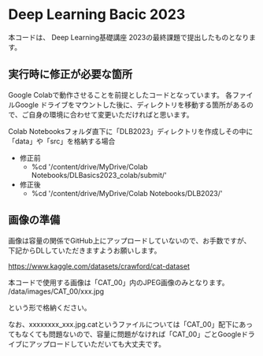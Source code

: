 # Deep Learning Bacic 2023
 


本コードは、
Deep Learning基礎講座 2023の最終課題で提出したものとなります。



## 実行時に修正が必要な箇所
Google Colabで動作させることを前提としたコードとなっています。
各ファイルGoogle ドライブをマウントした後に、ディレクトリを移動する箇所があるので、ご自身の環境に合わせて変更いただければと思います。

Colab Notebooksフォルダ直下に「DLB2023」ディレクトリを作成しその中に「data」や「src」を格納する場合
- 修正前
    - %cd '/content/drive/MyDrive/Colab Notebooks/DLBasics2023_colab/submit/'
- 修正後
    - %cd '/content/drive/MyDrive/Colab Notebooks/DLB2023/'


## 画像の準備
画像は容量の関係でGitHub上にアップロードしていないので、お手数ですが、下記からDLしていただきますようお願いします。

https://www.kaggle.com/datasets/crawford/cat-dataset


本コードで使用する画像は「CAT_00」内のJPEG画像のみとなります。
/data/images/CAT_00/xxx.jpg

という形で格納ください。

なお、xxxxxxxx_xxx.jpg.catというファイルについては「CAT_00」配下にあってもなくても問題ないので、容量に問題がなければ「CAT_00」ごとGoogleドライブにアップロードしていただいても大丈夫です。